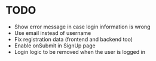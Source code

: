 # TODO

* Show error message in case login information is wrong
* Use email instead of username
* Fix registration data (frontend and backend too)
* Enable onSubmit in SignUp page
* Login logic to be removed when the user is logged in